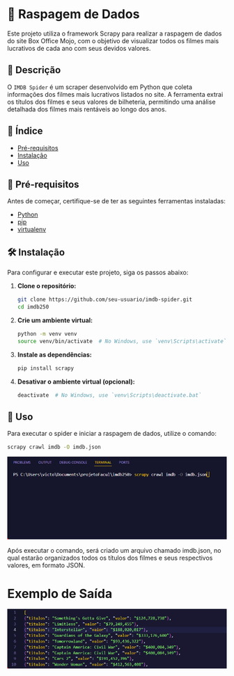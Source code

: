 <h1>🍿 Raspagem de Dados</h1>

<p>
Este projeto utiliza o framework Scrapy para realizar a raspagem de dados do site Box Office Mojo, com o objetivo de visualizar todos os filmes mais lucrativos de cada ano com seus devidos valores.
</p>

## 📝 Descrição

O `IMDB Spider` é um scraper desenvolvido em Python que coleta informações dos filmes mais lucrativos listados no site. A ferramenta extrai os títulos dos filmes e seus valores de bilheteria, permitindo uma análise detalhada dos filmes mais rentáveis ao longo dos anos.

## 📑 Índice

- [Pré-requisitos](#pré-requisitos)
- [Instalação](#instalação)
- [Uso](#uso)

## 🧰 Pré-requisitos

Antes de começar, certifique-se de ter as seguintes ferramentas instaladas:

- [Python](https://www.python.org/downloads/)
- [pip](https://pip.pypa.io/en/stable/installation/)
- [virtualenv](https://virtualenv.pypa.io/en/latest/installation.html)

## 🛠 Instalação

Para configurar e executar este projeto, siga os passos abaixo:

1. **Clone o repositório:**

    ```bash
    git clone https://github.com/seu-usuario/imdb-spider.git
    cd imdb250     
    ```

2. **Crie um ambiente virtual:**

    ```bash
    python -m venv venv
    source venv/bin/activate  # No Windows, use `venv\Scripts\activate`
    ```

3. **Instale as dependências:**

    ```bash
    pip install scrapy
    ```

4. **Desativar o ambiente virtual (opcional):**

    ```bash
    deactivate  # No Windows, use `venv\Scripts\deactivate.bat`
    ```


## 🚀 Uso

Para executar o spider e iniciar a raspagem de dados, utilize o comando:

```bash
scrapy crawl imdb -O imdb.json 
```
![Texto Alternativo](assets/executandoPrograma.gif)

Após executar o comando, será criado um arquivo chamado imdb.json, no qual estarão organizados todos os títulos dos filmes e seus respectivos valores, em formato JSON.

<h1>Exemplo de Saída</h1>

![Texto Alternativo](assets/ProgramaExecutado.gif)

